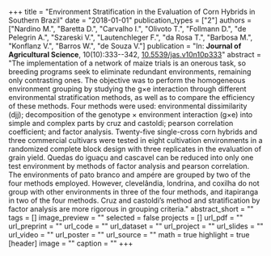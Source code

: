 +++
title = "Environment Stratification in the Evaluation of Corn Hybrids in Southern Brazil"
date = "2018-01-01"
publication_types = ["2"]
authors = ["Nardino M.", "Baretta D.", "Carvalho I.", "Olivoto T.", "Follmann D.", "de Pelegrin A.", "Szareski V.", "Lautenchleger F.", "da Rosa T.", "Barbosa M.", "Konflanz V.", "Barros W.", "de Souza V."]
publication = "In: **Journal of Agricultural Science**, 10(10):333--342, [10.5539/jas.v10n10p333](10.5539/jas.v10n10p333)"
abstract = "The implementation of a network of maize trials is an onerous task, so breeding programs seek to eliminate redundant environments, remaining only contrasting ones. The objective was to perform the homogeneous environment grouping by studying the g&times;e interaction through different environmental stratification methods, as well as to compare the efficiency of these methods. Four methods were used: environmental dissimilarity (djj); decomposition of the genotype &times; environment interaction (g&times;e) into simple and complex parts by cruz and castoldi; pearson correlation coefficient; and factor analysis. Twenty-five single-cross corn hybrids and three commercial cultivars were tested in eight cultivation environments in a randomized complete block design with three replicates in the evaluation of grain yield. Quedas do igua&ccedil;u and cascavel can be reduced into only one test environment by methods of factor analysis and pearson correlation. The environments of pato branco and amp&eacute;re are grouped by two of the four methods employed. However, clevel&acirc;ndia, londrina, and coxilha do not group with other environments in three of the four methods, and itapiranga in two of the four methods. Cruz and castoldi&rsquo;s method and stratification by factor analysis are more rigorous in grouping criteria."
abstract_short = ""
tags = []
image_preview = ""
selected = false
projects = []
url_pdf = ""
url_preprint = ""
url_code = ""
url_dataset = ""
url_project = ""
url_slides = ""
url_video = ""
url_poster = ""
url_source = ""
math = true
highlight = true
[header]
image = ""
caption = ""
+++
